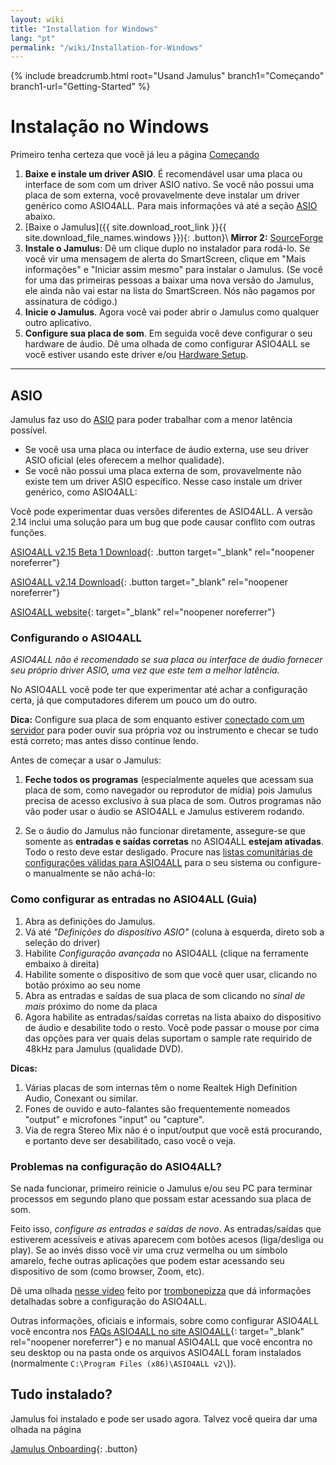 ```yaml
---
layout: wiki
title: "Installation for Windows"
lang: "pt"
permalink: "/wiki/Installation-for-Windows"
---
```

{% include breadcrumb.html root="Usand Jamulus" branch1="Começando" branch1-url="Getting-Started" %}

# Instalação no Windows
Primeiro tenha certeza que você já leu a página [Começando](Getting-Started)

1. **Baixe e instale um driver ASIO**. É recomendável usar uma placa ou interface de som com um driver ASIO nativo. Se você não possui uma placa de som externa, você provavelmente deve instalar um driver genérico como ASIO4ALL. Para mais informações vá até a seção [ASIO](#asio) abaixo.
1. [Baixe o Jamulus]({{ site.download_root_link }}{{ site.download_file_names.windows }}){: .button}\\
**Mirror 2:** [SourceForge](https://sourceforge.net/projects/llcon/files/latest/download)
1. **Instale o Jamulus**: Dê um clique duplo no instalador para rodá-lo. Se você vir uma mensagem de alerta do SmartScreen, clique em "Mais informações" e "Iniciar assim mesmo" para instalar o Jamulus. (Se você for uma das primeiras pessoas a baixar uma nova versão do Jamulus, ele ainda não vai estar na lista do SmartScreen. Nós não pagamos por assinatura de código.)
1. **Inicie o Jamulus**. Agora você vai poder abrir o Jamulus como qualquer outro aplicativo.
1. **Configure sua placa de som**. Em seguida você deve configurar o seu hardware de áudio. Dê uma olhada de como configurar ASIO4ALL se você estiver usando este driver e/ou [Hardware Setup](Hardware-Setup).

***

## ASIO
Jamulus faz uso do [ASIO](https://pt.wikipedia.org/wiki/Audio_Stream_Input/Output) para poder trabalhar com a menor latência possível.
* Se você usa uma placa ou interface de áudio externa, use seu driver ASIO oficial (eles oferecem a melhor qualidade).
* Se você não possui uma placa externa de som, provavelmente não existe tem um driver ASIO específico. Nesse caso instale um driver genérico, como ASIO4ALL:

Você pode experimentar duas versões diferentes de ASIO4ALL. A versão 2.14 inclui uma solução para um bug que pode causar conflito com outras funções.

[ASIO4ALL v2.15 Beta 1 Download](https://github.com/jamulussoftware/assets/raw/main/ASIO4ALL/v2.15/ASIO4ALL_2_15_Beta1_English.exe){: .button target="_blank" rel="noopener noreferrer"}

[ASIO4ALL v2.14 Download](https://github.com/jamulussoftware/assets/raw/main/ASIO4ALL/v2.14/ASIO4ALL_2_14_English.exe){: .button target="_blank" rel="noopener noreferrer"}

[ASIO4ALL website](https://www.asio4all.org/){: target="_blank" rel="noopener noreferrer"}


### Configurando o ASIO4ALL
*ASIO4ALL não é recomendado se sua placa ou interface de áudio fornecer seu próprio driver ASIO, uma vez que este tem a melhor latência.*

No ASIO4ALL você pode ter que experimentar até achar a configuração certa, já que computadores diferem um pouco um do outro.

**Dica:** Configure sua placa de som enquanto estiver [conectado com um servidor](Onboarding#2-connecting-to-a-server) para poder ouvir sua própria voz ou instrumento e checar se tudo está correto; mas antes disso continue lendo.

Antes de começar a usar o Jamulus:

1. **Feche todos os programas** (especialmente aqueles que acessam sua placa de som, como navegador ou reprodutor de mídia) pois Jamulus precisa de acesso exclusivo à sua placa de som. Outros programas não vão poder usar o áudio se ASIO4ALL e Jamulus estiverem rodando.

1. Se o áudio do Jamulus não funcionar diretamente, assegure-se que somente as **entradas e saídas corretas** no ASIO4ALL **estejam ativadas**. Todo o resto deve estar desligado. Procure nas [listas comunitárias de configurações válidas para ASIO4ALL](/kb/2021/03/20/ASIO4ALL-Examples.html) para o seu sistema ou configure-o manualmente se não achá-lo:

### Como configurar as entradas no ASIO4ALL (Guia)

1. Abra as definições do Jamulus.
1. Vá até _"Definições do dispositivo ASIO"_ (coluna à esquerda, direto sob a seleção do driver)
1. Habilite _Configuração avançada_ no ASIO4ALL (clique na ferramente embaixo à direita)
1. Habilite somente o dispositivo de som que você quer usar, clicando no botão próximo ao seu nome
1. Abra as entradas e saídas de sua placa de som clicando no _sinal de mais_ próximo do nome da placa
1. Agora habilite as entradas/saídas corretas na lista abaixo do dispositivo de áudio e desabilite todo o resto. Você pode passar o mouse por cima das opções para ver quais delas suportam o sample rate requirido de 48kHz para Jamulus (qualidade DVD).

**Dicas:**
1. Várias placas de som internas têm o nome Realtek High Definition Audio, Conexant ou similar.
1. Fones de ouvido e auto-falantes são frequentemente nomeados "output" e microfones "input" ou "capture".
1. Via de regra Stereo Mix não é o input/output que você está procurando, e portanto deve ser desabilitado, caso você o veja.

### Problemas na configuração do ASIO4ALL?

Se nada funcionar, primeiro reinicie o Jamulus e/ou seu PC para terminar processos em segundo plano que possam estar acessando sua placa de som.

Feito isso, *configure as entradas e saídas de novo*. As entradas/saídas que estiverem acessíveis e ativas aparecem com botões acesos (liga/desliga ou play). Se ao invés disso você vir uma cruz vermelha ou um símbolo amarelo, feche outras aplicações que podem estar acessando seu dispositivo de som (como browser, Zoom, etc).

Dê uma olhada [nesse vídeo](https://youtu.be/_GzOsitVgLI) feito por [trombonepizza](https://github.com/trombonepizza) que dá informações detalhadas sobre a configuração do ASIO4ALL.

Outras informações, oficiais e informais, sobre como configurar ASIO4ALL você encontra nos [FAQs ASIO4ALL no site ASIO4ALL](https://www.asio4all.org/index.php/help/faq/){: target="_blank" rel="noopener noreferrer"} e no manual ASIO4ALL que você encontra no seu desktop ou na pasta onde os arquivos ASIO4ALL foram instalados (normalmente `C:\Program Files (x86)\ASIO4ALL v2\`)).

## Tudo instalado?

Jamulus foi instalado e pode ser usado agora. Talvez você queira dar uma olhada na página

[Jamulus Onboarding](Onboarding){: .button}
